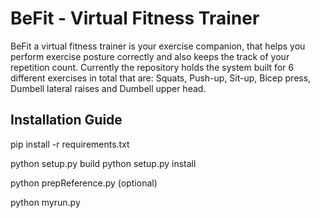 # BeFit - Virtual Fitness Trainer
BeFit a virtual fitness trainer is your exercise companion, that helps you perform exercise posture correctly and also keeps the track of your repetition count.
Currently the repository holds the system built for 6 different exercises in total that are: Squats, Push-up, Sit-up, Bicep press, Dumbell lateral raises and Dumbell upper head.

## Installation Guide
pip install -r requirements.txt

python setup.py build
python setup.py install

python prepReference.py
(optional)

python myrun.py
